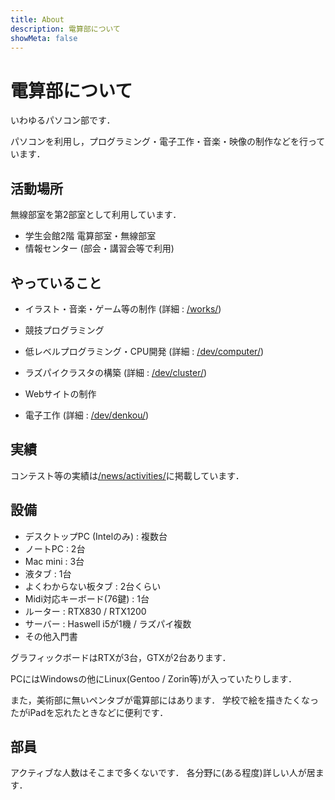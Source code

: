 ```yaml
---
title: About
description: 電算部について
showMeta: false
---
```


# 電算部について

いわゆるパソコン部です．

パソコンを利用し，プログラミング・電子工作・音楽・映像の制作などを行っています．

## 活動場所

無線部室を第2部室として利用しています．

- 学生会館2階 電算部室・無線部室
- 情報センター (部会・講習会等で利用)

## やっていること

- イラスト・音楽・ゲーム等の制作 (詳細 : [/works/](/works/))
- 競技プログラミング


- 低レベルプログラミング・CPU開発 (詳細 : [/dev/computer/](/dev/computer/))
- ラズパイクラスタの構築 (詳細 : [/dev/cluster/](/dev/cluster/))
- Webサイトの制作
- 電子工作 (詳細 : [/dev/denkou/](/dev/denkou/))

## 実績

コンテスト等の実績は[/news/activities/](/news/activities/)に掲載しています．

## 設備

- デスクトップPC (Intelのみ) : 複数台
- ノートPC : 2台
- Mac mini : 3台
- 液タブ : 1台
- よくわからない板タブ : 2台くらい
- Midi対応キーボード(76鍵) : 1台
- ルーター : RTX830 / RTX1200
- サーバー : Haswell i5が1機 / ラズパイ複数
- その他入門書

グラフィックボードはRTXが3台，GTXが2台あります．

PCにはWindowsの他にLinux(Gentoo / Zorin等)が入っていたりします．

また，美術部に無いペンタブが電算部にはあります．
学校で絵を描きたくなったがiPadを忘れたときなどに便利です．

## 部員

アクティブな人数はそこまで多くないです．
各分野に(ある程度)詳しい人が居ます．

<!-- 人数とか -->
